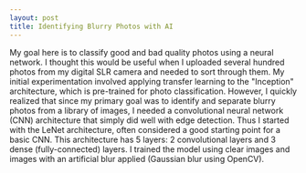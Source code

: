 ```yaml
---
layout: post
title: Identifying Blurry Photos with AI
---
```

My goal here is to classify good and bad quality photos using a neural network. I thought this would be useful when I uploaded several hundred photos from my digital SLR camera and needed to sort through them. My initial experimentation involved applying transfer learning to the "Inception" architecture, which is pre-trained for photo classification. However, I quickly realized that since my primary goal was to identify and separate blurry photos from a library of images, I needed a convolutional neural network (CNN) architecture that simply did well with edge detection. Thus I started with the LeNet architecture, often considered a good starting point for a basic CNN. This architecture has 5 layers: 2 convolutional layers and 3 dense (fully-connected) layers. I trained the model using clear images and images with an artificial blur applied (Gaussian blur using OpenCV).
